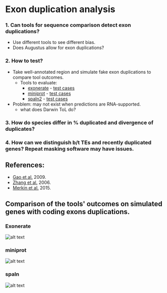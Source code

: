# Exon duplication analysis

### 1. Can tools for sequence comparison detect exon duplications?
- Use different tools to see different bias.
- Does Augustus allow for exon duplications?
### 2. How to test?
- Take well-annotated region and simulate fake exon duplications to compare tool outcomes.
  * Tools to evaluate:
    * [exonerate](https://www.ebi.ac.uk/about/vertebrate-genomics/software/exonerate-manual) - [test cases](#exonerate)
    * [miniprot](https://github.com/lh3/miniprot) - [test cases](#miniprot)
    * [spaln2](https://github.com/ogotoh/spaln) - [test cases](#spaln)
- Problem: may not exist when predictions are RNA-supported.
  * what does Darwin ToL do?
### 3. How do species differ in % duplicated and divergence of duplicates?
### 4. How can we distinguish b/t TEs and recently duplicated genes? Repeat masking software may have issues.

## References:
- [Gao et al.](https://www.pnas.org/doi/10.1073/pnas.0911093106) 2009.
- [Zhang et al.](https://www.pnas.org/doi/10.1073/pnas.0603042103) 2006.
- [Merkin et al.](https://www.sciencedirect.com/science/article/pii/S2211124715002351) 2015.

## Comparison of the tools' outcomes on simulated genes with coding exons duplications.

### Exonerate
![alt text](https://github.com/msarrias/exon-duplication-analysis/blob/main/Figures/exonerate_alignms_with_is.jpg?raw=true)

### miniprot
![alt text](https://github.com/msarrias/exon-duplication-analysis/blob/main/Figures/miniprot_alignms_with_is.jpg?raw=true)

### spaln
![alt text](https://github.com/msarrias/exon-duplication-analysis/blob/main/Figures/splan_alignms.jpg?raw=true)
